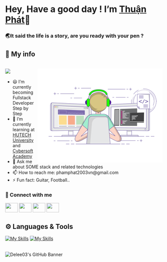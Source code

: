 <h1>Hey, Have a good day ! I’m <a href="https://www.facebook.com/phatdeptrai.lm.3">Thuận Phát</a>👋 </h1> 



<!--
**delee03/delee03** is a ✨ _special_ ✨ repository because its `README.md` (this file) appears on your GitHub profile.

Here are some ideas to get you started:

- 🔭 I’m currently working on ...
- 🌱 I’m currently learning ...
- 👯 I’m looking to collaborate on ...
- 🤔 I’m looking for help with ...
- 💬 Ask me about ...
- 📫 How to reach me: ...
- 😄 Pronouns: ...
- ⚡ Fun fact: ...
-->

<h3>🌏It said the life is a story, are you ready with your pen ? </h3>


<h2>🧲 My info</h2>
<br>

<div>
      <img  align="right" alt="Coding" width="400px" src="https://raw.githubusercontent.com/devSouvik/devSouvik/master/gif3.gif">
</div>
<img src="https://camo.githubusercontent.com/1f1772f0cd07775a46b3ef2de0e4737a3d73f6488f25580bd4385bbef0af3b9d/68747470733a2f2f6b6f6d617265762e636f6d2f67687076632f3f757365726e616d653d6d7568616d6d6564682d736861646972266c6162656c3d50726f66696c65253230766965777326636f6c6f723d306537356236267374796c653d666c6174"
  width="15%">

 <ul align="left" >
         <li>😃 I’m currently becoming Fullstack Developer Step by Step</li>
         <li>🌱 I’m currently learning at <a href="https://hutech.edu.vn/" target="_blank" rel="noopener">HUTECH University</a> and <a href="https://cybersoft.edu.vn/" target="_blank"                       rel="noopener">Cybersoft Academy</a>
         </li>
         <li>💬 Ask me about SOME stack and related technologies</li>
         <li> 📫 How to reach me: phamphat2003vn@gmail.com</li>
         <li>⚡ Fun fact: Guitar, Football..</li>
  </ul>
  <h3>📌 Connect with me</h3>
  <a href="#!"><img src="https://raw.githubusercontent.com/rahuldkjain/github-profile-readme-generator/master/src/images/icons/Social/linked-in-alt.svg" width="40" height="30"></a>
   <a href="#!"><img src="https://raw.githubusercontent.com/rahuldkjain/github-profile-readme-generator/master/src/images/icons/Social/stack-overflow.svg" width="40" height="30"></a>
    <a href="#!"><img src="https://raw.githubusercontent.com/rahuldkjain/github-profile-readme-generator/master/src/images/icons/Social/facebook.svg" width="40" height="30"></a>
     <a href="#!"><img src="https://raw.githubusercontent.com/rahuldkjain/github-profile-readme-generator/master/src/images/icons/Social/instagram.svg" width="40" height="30"></a>
  <br>
  <h2>⚙ Languages & Tools</h2>
  
[![My Skills](https://skillicons.dev/icons?i=html,css,js,bootstrap,sass,react,figma,github,postman,jquery)](https://skillicons.dev)
[![My Skills](https://skillicons.dev/icons?i=dotnet,cs,java,spring,nodejs,discord,mysql,eclipse,nestjs,graphql)](https://skillicons.dev)
<br>
<br>
<br>
![Delee03's GitHub Banner](https://images.unsplash.com/photo-1614624532983-4ce03382d63d?q=80&w=1931&auto=format&fit=crop&ixlib=rb-4.0.3&ixid=M3wxMjA3fDB8MHxwaG90by1wYWdlfHx8fGVufDB8fHx8fA%3D%3D)
